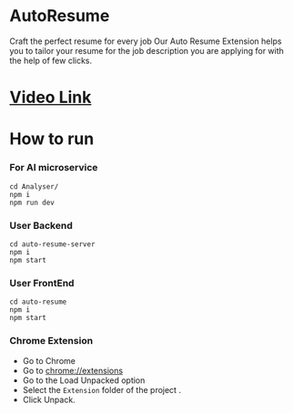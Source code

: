 # AutoResume

Craft the perfect resume for every job
Our Auto Resume Extension helps you to tailor your resume for the job description you are applying for with the help of few clicks.


# [Video Link](https://www.youtube.com/watch?v=8QdpOD5o0eE&ab_channel=ganeshborse)


# How to run

### For AI microservice

```Shell
cd Analyser/
npm i
npm run dev
```

### User Backend
```Shell
cd auto-resume-server
npm i
npm start
```

### User FrontEnd
```Shell
cd auto-resume
npm i
npm start
```

### Chrome Extension
- Go to Chrome
- Go to [chrome://extensions](chrome://extension)
- Go to the Load Unpacked option
- Select the `Extension` folder of the project .
- Click Unpack.